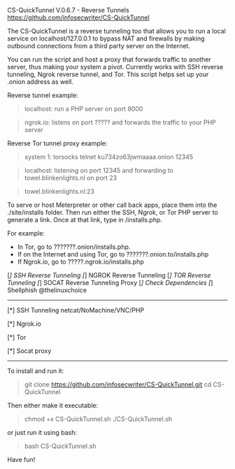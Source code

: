 CS-QuickTunnel V.0.6.7 - Reverse Tunnels
https://github.com/infosecwriter/CS-QuickTunnel

The CS-QuickTunnel is a reverse tunneling too that allows you to run a local service on localhost/127.0.0.1 to bypass NAT and firewalls by making outbound connections from a third party server on the Internet. 

You can run the script and host a proxy that forwards traffic to another server, thus making your system a pivot.  Currently works with SSH reverse tunneling, Ngrok reverse tunnel, and Tor.  This script helps set up your .onion address as well.

Reverse tunnel example:
  > localhost: run a PHP server on port 8000

  > ngrok.io: listens on port ????? and forwards the traffic to your PHP server

Reverse Tor tunnel proxy example:
  > system 1: torsocks telnet ku734zo63jwmaaaa.onion 12345

  > localhost: listening on port 12345 and forwarding to towel.blinkenlights.nl on port 23

  > towel.blinkenlights.nl:23

To serve or host Meterpreter or other call back apps, place them into the ./site/installs folder.  Then run either the SSH, Ngrok, or Tor PHP server to generate a link.  Once at that link, type in /installs.php. 

For example: 
- In Tor, go to ???????.onion/installs.php. 
- If on the Internet and using Tor, go to ???????.onion.to/installs.php
- If Ngrok.io, go to ?????.ngrok.io/installs.php

[*] SSH Reverse Tunneling
[*] NGROK Reverse Tunneling
[*] TOR Reverse Tunneling
[*] SOCAT Reverse Tunneling Proxy
[*] Check Dependencies
[*] Shellphish @thelinuxchoice

-----
[*]  SSH Tunneling
netcat/NoMachine/VNC/PHP

[*]  Ngrok.io


[*]  Tor


[*]  Socat proxy


---
To install and run it:

> git clone https://github.com/infosecwriter/CS-QuickTunnel.git
> cd CS-QuickTunnel

Then either make it executable:

> chmod +x CS-QuickTunnel.sh 
> ./CS-QuickTunnel.sh

or just run it using bash: 

> bash CS-QuickTunnel.sh

Have fun!

